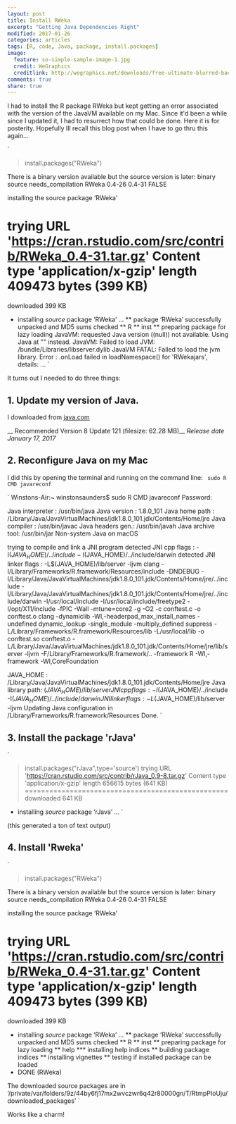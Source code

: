 ```yaml
---
layout: post
title: Install RWeka
excerpt: "Getting Java Dependencies Right"
modified: 2017-01-26
categories: articles
tags: [R, code, Java, package, install.packages]
image:
  feature: so-simple-sample-image-1.jpg
  credit: WeGraphics
  creditlink: http://wegraphics.net/downloads/free-ultimate-blurred-background-pack/
comments: true
share: true
---
```


I had to install the R package RWeka but kept getting an error associated with the version of the JavaVM available on my Mac. Since it'd been a while since I updated it, I had to resurrect how that could be done. Here it is for posterity. Hopefully Ill recall this blog post when I have to go thru this again...

`
> install.packages("RWeka")

There is a binary version available but the source version is later:
binary source needs_compilation
RWeka 0.4-26 0.4-31             FALSE

installing the source package ‘RWeka’

trying URL 'https://cran.rstudio.com/src/contrib/RWeka_0.4-31.tar.gz'
Content type 'application/x-gzip' length 409473 bytes (399 KB)
==================================================
downloaded 399 KB

* installing *source* package ‘RWeka’ ...
** package ‘RWeka’ successfully unpacked and MD5 sums checked
** R
** inst
** preparing package for lazy loading
JavaVM: requested Java version ((null)) not available. Using Java at "" instead.
JavaVM: Failed to load JVM: /bundle/Libraries/libserver.dylib
JavaVM FATAL: Failed to load the jvm library.
Error : .onLoad failed in loadNamespace() for 'RWekajars', details:
...
`

It turns out I needed to do three things:

## 1. Update my version of Java. 

I downloaded from [java.com](https://java.com/en/download/mac_download.jsp)

__ Recommended Version 8 Update 121 (filesize: 62.28 MB)__
_Release date January 17, 2017_

## 2. Reconfigure Java on my Mac

I did this by opening the terminal and running on the command line:
` sudo R CMD javareconf`

`
Winstons-Air:~ winstonsaunders$ sudo R CMD javareconf
Password:

Java interpreter : /usr/bin/java
Java version     : 1.8.0_101
Java home path   : /Library/Java/JavaVirtualMachines/jdk1.8.0_101.jdk/Contents/Home/jre
Java compiler    : /usr/bin/javac
Java headers gen.: /usr/bin/javah
Java archive tool: /usr/bin/jar
Non-system Java on macOS

trying to compile and link a JNI program 
detected JNI cpp flags    : -I$(JAVA_HOME)/../include -I$(JAVA_HOME)/../include/darwin
detected JNI linker flags : -L$(JAVA_HOME)/lib/server -ljvm
clang -I/Library/Frameworks/R.framework/Resources/include -DNDEBUG -I/Library/Java/JavaVirtualMachines/jdk1.8.0_101.jdk/Contents/Home/jre/../include -I/Library/Java/JavaVirtualMachines/jdk1.8.0_101.jdk/Contents/Home/jre/../include/darwin -I/usr/local/include -I/usr/local/include/freetype2 -I/opt/X11/include    -fPIC  -Wall -mtune=core2 -g -O2  -c conftest.c -o conftest.o
clang -dynamiclib -Wl,-headerpad_max_install_names -undefined dynamic_lookup -single_module -multiply_defined suppress -L/Library/Frameworks/R.framework/Resources/lib -L/usr/local/lib -o conftest.so conftest.o -L/Library/Java/JavaVirtualMachines/jdk1.8.0_101.jdk/Contents/Home/jre/lib/server -ljvm -F/Library/Frameworks/R.framework/.. -framework R -Wl,-framework -Wl,CoreFoundation


JAVA_HOME        : /Library/Java/JavaVirtualMachines/jdk1.8.0_101.jdk/Contents/Home/jre
Java library path: $(JAVA_HOME)/lib/server
JNI cpp flags    : -I$(JAVA_HOME)/../include -I$(JAVA_HOME)/../include/darwin
JNI linker flags : -L$(JAVA_HOME)/lib/server -ljvm
Updating Java configuration in /Library/Frameworks/R.framework/Resources
Done.
`

## 3. Install the package 'rJava'

`
> install.packages("rJava",type='source')
trying URL 'https://cran.rstudio.com/src/contrib/rJava_0.9-8.tar.gz'
Content type 'application/x-gzip' length 656615 bytes (641 KB)
==================================================
downloaded 641 KB

* installing *source* package ‘rJava’ ...
`

(this generated a ton of text output)

## 4. Install 'Rweka'


`
> install.packages("RWeka")

There is a binary version available but the source version is later:
binary source needs_compilation
RWeka 0.4-26 0.4-31             FALSE

installing the source package ‘RWeka’

trying URL 'https://cran.rstudio.com/src/contrib/RWeka_0.4-31.tar.gz'
Content type 'application/x-gzip' length 409473 bytes (399 KB)
==================================================
downloaded 399 KB

* installing *source* package ‘RWeka’ ...
** package ‘RWeka’ successfully unpacked and MD5 sums checked
** R
** inst
** preparing package for lazy loading
** help
*** installing help indices
** building package indices
** installing vignettes
** testing if installed package can be loaded
* DONE (RWeka)

The downloaded source packages are in
‘/private/var/folders/9z/44by6fj17mx2wvczwr6q42r80000gn/T/RtmpPIoUju/downloaded_packages’
`


Works like a charm!


